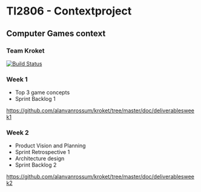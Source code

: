 # TI2806 - Contextproject
## Computer Games context
### Team Kroket

[![Build Status](https://api.travis-ci.org/alanvanrossum/kroket.svg?branch=master)](https://travis-ci.org/alanvanrossum/kroket)

### Week 1

- Top 3 game concepts 
- Sprint Backlog 1  

https://github.com/alanvanrossum/kroket/tree/master/doc/deliverablesweek1

### Week 2

- Product Vision and Planning
- Sprint Retrospective 1 
- Architecture design 
- Sprint Backlog 2  

https://github.com/alanvanrossum/kroket/tree/master/doc/deliverablesweek2
